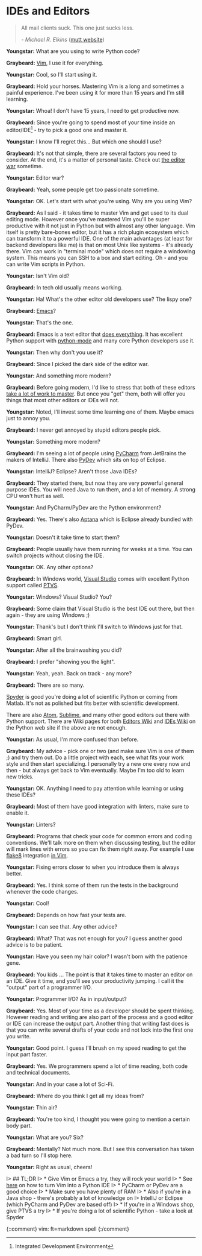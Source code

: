 # IDEs and Editors

> All mail clients suck. This one just sucks less.
> 
>   *- Michael R. Elkins* ([mutt website](http://www.mutt.org/))

**Youngstar:** What are you using to write Python code?

**Graybeard:** [Vim][vim], I use it for everything.

**Youngstar:** Cool, so I'll start using it.

**Graybeard:** Hold your horses. Mastering Vim is a long and sometimes a painful
experience. I've been using it for more than 15 years and I'm still learning.

**Youngstar:** Whoa! I don't have 15 years, I need to get productive now.

**Graybeard:** Since you're going to spend most of your time inside an
editor/IDE[^ide] - try to pick a good one and master it.

**Youngstar:** I know I'll regret this... But which one should I use?

**Graybeard:** It's not that simple, there are several factors you need to
consider. At the end, it's a matter of personal taste. Check out [the editor
war][edwar] sometime.

**Youngstar:** Editor war?

**Graybeard:** Yeah, some people get too passionate sometime.

**Youngstar:** OK. Let's start with what you're using. Why are you using Vim?

**Graybeard:** As I said - it takes time to master Vim and get used to its dual
editing mode. However once you've mastered Vim you'll be super productive with
it not just in Python but with almost any other language. Vim itself is pretty
bare-bones editor, but it has a rich plugin ecosystem which can transform it to
a powerful IDE. One of the main advantages (at least for backend developers like
me) is that on most Unix like systems - it's already there. Vim can work in
"terminal mode" which does not require a windowing system. This means you can
SSH to a box and start editing. Oh - and you can write Vim scripts in Python.

**Youngstar:** Isn't Vim old?

**Graybeard:** In tech old usually means working.

**Youngstar:** Ha! What's the other editor old developers use? The lispy one?

**Graybeard:** [Emacs][emacs]?

**Youngstar:** That's the one.

**Graybeard:** Emacs is a text editor that [does
everything][bf]. It has excellent Python support with
[python-mode](https://launchpad.net/python-mode) and many core Python developers
use it.

**Youngstar:** Then why don't you use it?

**Graybeard:** Since I picked the dark side of the editor war.

**Youngstar:** And something more modern?

**Graybeard:** Before going modern, I'd like to stress that both of these
editors [take a lot of work to master][lc]. But once you "get" them, both will
offer you things that most other editors or IDEs will not.

**Youngstar:** Noted, I'll invest some time learning one of them. Maybe emacs
just to annoy you.

**Graybeard:** I never get annoyed by stupid editors people pick.

**Youngstar:** Something more modern?

**Graybeard:** I'm seeing a lot of people using [PyCharm][pycharm] from
JetBrains the makers of IntelliJ. There also [PyDev][pydev] which sits on
top of Eclipse.

**Youngstar:** IntelliJ? Eclipse? Aren't those Java IDEs?

**Graybeard:** They started there, but now they are very powerful general
purpose IDEs. You will need Java to run them, and a lot of memory. A strong CPU
won't hurt as well.

**Youngstar:** And PyCharm/PyDev are the Python environment?

**Graybeard:** Yes. There's also [Aptana][aptana] which is Eclipse already
bundled with PyDev.

**Youngstar:** Doesn't it take time to start them?

**Graybeard:** People usually have them running for weeks at a time. You can
switch projects without closing the IDE.

**Youngstar:** OK. Any other options?

**Graybeard:** In Windows world, [Visual Studio][vs] comes with excellent Python
support called [PTVS][ptvs].

**Youngstar:** Windows? Visual Studio? You?

**Graybeard:** Some claim that Visual Studio is the best IDE out there, but then
again - they are using Windows ;)

**Youngstar:** Thank's but I don't think I'll switch to Windows just for that.

**Graybeard:** Smart girl.

**Youngstar:** After all the brainwashing you did?

**Graybeard:** I prefer "showing you the light".

**Youngstar:** Yeah, yeah. Back on track - any more?

**Graybeard:** There are so many.

[Spyder][spyder] is good you're doing a lot of scientific Python or coming from Matlab. It's not as polished but fits better with scientific development.

There are also [Atom][atom], [Sublime][sublime], and many other good editors out
there with Python support. There are Wiki pages for both [Editors Wiki][edwiki]
and [IDEs Wiki][idewiki] on the Python web site if the above are not enough.

**Youngstar:** As usual, I'm more confused than before.

**Graybeard:** My advice - pick one or two (and make sure Vim is one of them ;)
and try them out. Do a little project with each, see what fits your work style
and then start specializing. I personally try a new one every now and then - but
always get back to Vim eventually. Maybe I'm too old to learn new tricks.

**Youngstar:** OK. Anything I need to pay attention while learning or using
these IDEs?

**Graybeard:** Most of them have good integration with linters, make sure to
enable it.

**Youngstar:** Linters?

**Graybeard:** Programs that check your code for common errors and coding
conventions. We'll talk more on them when discussing testing, but the editor
will mark lines with errors so you can fix them right away. For example I use
[flake8][flake8] integration [in Vim][vim8].

**Youngstar:** Fixing errors closer to when you introduce them is always
better.

**Graybeard:** Yes. I think some of them run the tests in the background
whenever the code changes.

**Youngstar:** Cool!

**Graybeard:** Depends on how fast your tests are.

**Youngstar:** I can see that. Any other advice?

**Graybeard:** What? That was not enough for you? I guess another good advice is
to be patient.

**Youngstar:** Have you seen my hair color? I wasn't born with the patience
gene.

**Graybeard:** You kids ... The point is that it takes time to master an editor
on an IDE. Give it time, and you'll see your productivity jumping. I call it the
"output" part of a programmer I/O.

**Youngstar:** Programmer I/O? As in input/output?

**Graybeard:** Yes. Most of your time as a developer should be spent thinking.
However reading and writing are also part of the process and a good editor or
IDE can increase the output part. Another thing that writing fast does is that
you can write several drafts of your code and not lock into the first one you
write.

**Youngstar:** Good point. I guess I'll brush on my speed reading to get the
input part faster.

**Graybeard:** Yes. We programmers spend a lot of time reading, both code and
technical documents.

**Youngstar:** And in your case a lot of Sci-Fi.

**Graybeard:** Where do you think I get all my ideas from?

**Youngstar:** Thin air?

**Graybeard:** You're too kind, I thought you were going to mention a certain
body part.

**Youngstar:** What are you? Six?

**Graybeard:** Mentally? Not much more. But I see this conversation has taken a
bad turn so I'll stop here.

**Youngstar:** Right as usual, cheers!


I> ## TL;DR
I> * Give Vim or Emacs a try, they will rock your world
I>    * See [here][vimide] on how to turn Vim into a Python IDE
I> * PyCharm or PyDev are a good choice
I>     * Make sure you have plenty of RAM
I>     * Also if you're in a Java shop - there's probably a lot of knowledge on
I>        IntelliJ or Eclipse (which PyCharm and PyDev are based off)
I> * If you're in a Windows shop, give PTVS a try
I> * If you're doing a lot of scientific Python - take a look at Spyder

[atom]: http://atom.io/
[aptana]: http://www.aptana.com/
[bf]: http://xkcd.com/378/
[edwar]: http://en.wikipedia.org/wiki/Editor_war 
[emacs]: http://www.gnu.org/software/emacs/
[lc]: http://www.terminally-incoherent.com/blog/wp-content/uploads/2006/08/curves.jpg
[ptvs]: http://microsoft.github.io/PTVS/
[pycharm]: https://www.jetbrains.com/pycharm/
[pydev]: https://www.jetbrains.com/pycharm/
[vim]: http://www.vim.org/
[vs]: https://www.visualstudio.com/
[spyder]: https://github.com/spyder-ide/spyder
[sublime]: http://www.sublimetext.com/
[edwiki]: https://wiki.python.org/moin/PythonEditors
[idewiki]: https://wiki.python.org/moin/IntegratedDevelopmentEnvironments
[vimide]: http://unlogic.co.uk/2013/02/08/vim-as-a-python-ide/
[flake8]: https://flake8.readthedocs.org/en/latest/
[vim8]: https://github.com/nvie/vim-flake8

[^ide]: Integrated Development Environment

{::comment}
vim: ft=markdown spell
{:/comment}
